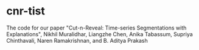 # cnr-tist
The code for our paper "Cut-n-Reveal: Time-series Segmentations with Explanations", Nikhil Muralidhar, Liangzhe Chen, Anika Tabassum, Supriya Chinthavali, Naren Ramakrishnan, and B. Aditya Prakash
